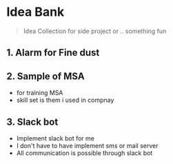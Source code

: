 # Idea Bank

> Idea Collection for side project or .. something fun 

## 1. Alarm for Fine dust

## 2. Sample of MSA

- for training MSA
- skill set is them i used in compnay

## 3. Slack bot

- Implement slack bot for me
- I don't have to have implement sms or mail server
- All communication is possible through slack bot
